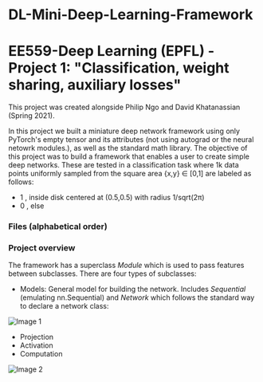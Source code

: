 # DL-Mini-Deep-Learning-Framework
# EE559-Deep Learning (EPFL) - Project 1: "Classification, weight sharing, auxiliary losses"

This project was created alongside Philip Ngo and David Khatanassian (Spring 2021).

In this project we built a miniature deep network framework using only PyTorch's empty tensor and its attributes (not using autograd or the neural netowrk modules.), as well as the standard math library. The objective of this project was to build a framework that enables a user to create simple deep networks. These are tested in a classification task where 1k data points uniformly sampled from the square area {x,y} ∈ [0,1] are labeled as follows:
* 1 , inside disk centered at (0.5,0.5) with radius 1/sqrt(2π)
* 0 , else


### Files (alphabetical order)


### Project overview 
The framework has a superclass _Module_ which is used to pass features between subclasses. There are four types of subclasses:
* Models: General model for building the network. Includes _Sequential_ (emulating nn.Sequential) and _Network_ which follows the standard way to declare a network class:

![Image 1](https://github.com/jpruzcuen/DL-Digit-comparison/blob/main/images/Framework.png)


* Projection
* Activation
* Computation


![Image 2](https://github.com/jpruzcuen/DL-Digit-comparison/blob/main/images/Net.png)
